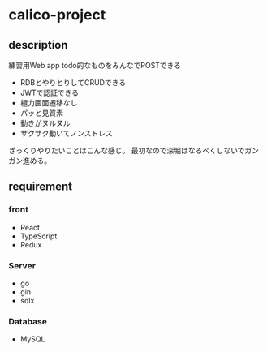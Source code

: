 # calico-project

## description
練習用Web app
todo的なものをみんなでPOSTできる

- RDBとやりとりしてCRUDできる
- JWTで認証できる
- 極力画面遷移なし
- パッと見質素
- 動きがヌルヌル
- サクサク動いてノンストレス

ざっくりやりたいことはこんな感じ。
最初なので深堀はなるべくしないでガンガン進める。

## requirement
### front
- React
- TypeScript
- Redux

### Server
- go
- gin
- sqlx

### Database
- MySQL